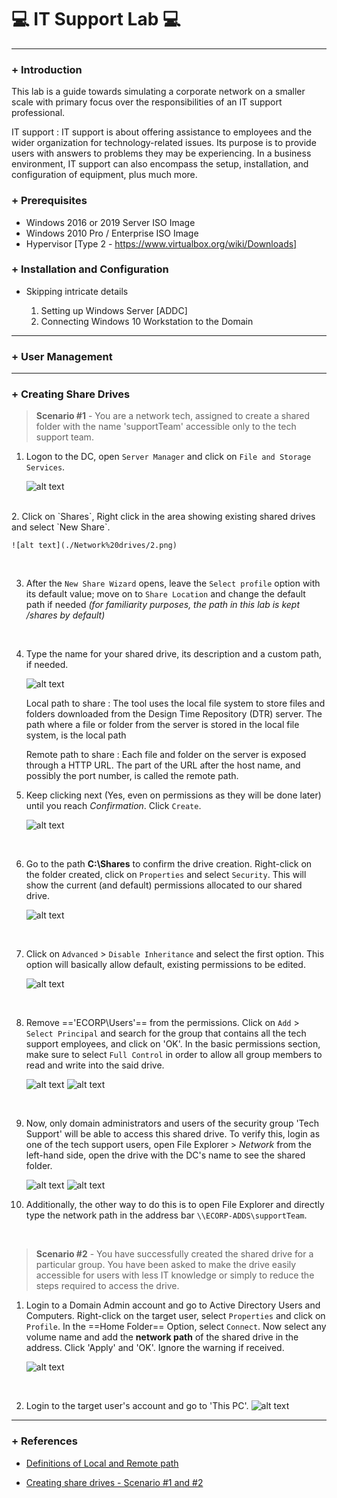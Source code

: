 #	💻 IT Support Lab 💻

---

<h3>+ Introduction</h3>

This lab is a guide towards simulating a corporate network on a smaller scale with primary focus over the responsibilities of an IT support professional.

IT support
: IT support is about offering assistance to employees and the wider organization for technology-related issues. Its purpose is to provide users with answers to problems they may be experiencing. In a business environment, IT support can also encompass the setup, installation, and configuration of equipment, plus much more.

<h3>+ Prerequisites</h3>

- Windows 2016 or 2019 Server ISO Image
- Windows 2010 Pro / Enterprise ISO Image
- Hypervisor [Type 2 - https://www.virtualbox.org/wiki/Downloads]

<h3>+ Installation and Configuration</h3>

- Skipping intricate details 

    1. Setting up Windows Server [ADDC]
    2. Connecting Windows 10 Workstation to the Domain

---
### + User Management

---
### + Creating Share Drives

> **Scenario #1** - You are a network tech, assigned to create a shared folder with the name 'supportTeam' accessible only to the tech support team.


1. Logon to the DC, open `Server Manager` and click on `File and Storage Services`.
    
    ![alt text](./Network%20drives/1.png)
<br>
2. Click on `Shares`, Right click in the area showing existing shared drives and select `New Share`.

    ![alt text](./Network%20drives/2.png)
<br>

3. After the `New Share Wizard` opens, leave the `Select profile` option with its default value; move on to `Share Location` and change the default path if needed *(for familiarity purposes, the path in this lab is kept /shares by default)*

<br>

4. Type the name for your shared drive, its description and a custom path, if needed.

    ![alt text](./Network%20drives/3.png)

    Local path to share
    : The tool uses the local file system to store files and folders downloaded from the Design Time Repository (DTR) server. The path where a file or folder from the server is stored in the local file system, is the local path

    Remote path to share
    : Each file and folder on the server is exposed through a HTTP URL. The part of the URL after the host name, and possibly the port number, is called the remote path.

5. Keep clicking next (Yes, even on permissions as they will be done later) until you reach *Confirmation*. Click `Create`.

    ![alt text](./Network%20drives/4.png)
<br>

6. Go to the path **C:\Shares** to confirm the drive creation. Right-click on the folder created, click on `Properties` and select `Security`. This will show the current (and default) permissions allocated to our shared drive. 

    ![alt text](./Network%20drives/5.png)

<br>

7. Click on `Advanced` > `Disable Inheritance` and select the first option. This option will basically allow default, existing permissions to be edited.

    ![alt text](./Network%20drives/6.png)

<br>

8. Remove =='ECORP\Users'== from the permissions. Click on `Add` > `Select Principal` and search for the group that contains all the tech support employees, and click on 'OK'. In the basic permissions section, make sure to select `Full Control` in order to allow all group members to read and write into the said drive.

    ![alt text](./Network%20drives/7.png)
    ![alt text](./Network%20drives/8.png)
<br>

9. Now, only domain administrators and users of the security group 'Tech Support' will be able to access this shared drive. To verify this, login as one of the tech support users, open File Explorer > *Network* from the left-hand side, open the drive with the DC's name to see the shared folder.

    ![alt text](./Network%20drives/9.png)
    ![alt text](./Network%20drives/10.png)

10. Additionally, the other way to do this is to open File Explorer and directly type the network path in the address bar `\\ECORP-ADDS\supportTeam`. 

<br>

> **Scenario #2** -  You have successfully created the shared drive for a particular group. You have been asked to make the drive easily accessible for users with less IT knowledge or simply to reduce the steps required to access the drive.

1. Login to a Domain Admin account and go to Active Directory Users and Computers. Right-click on the target user, select `Properties` and click on `Profile`. In the ==Home Folder== Option, select `Connect`. Now select any volume name and add the **network path** of the shared drive in the address. Click 'Apply' and 'OK'. Ignore the warning if received.

    ![alt text](./Network%20drives/11.png)

<br>

2. Login to the target user's account and go to 'This PC'.
    ![alt text](./Network%20drives/12.png)


---

### + References

 - [Definitions of Local and Remote path](http://saphelp.ucc.ovgu.de/NW750/EN/49/101bee3d9d132ee10000000a421937/content.htm#:~:text=The%20path%20where%20a%20file,system%2C%20is%20the%20local%20path.&text=Each%20file%20and%20folder%20on,is%20called%20the%20remote%20path.)

 - [Creating share drives - Scenario #1 and #2](https://www.youtube.com/watch?v=FOZ9IxsOtOE)
     
<br>
<br>
<br>









